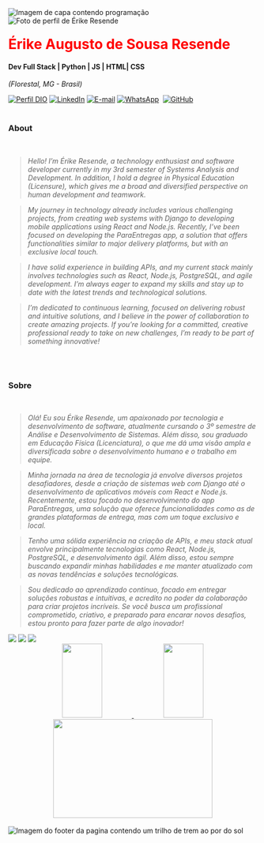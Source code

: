 <img align="center" padding="0" alt="Imagem de capa contendo programação" src="https://www.mundoconectado.com.br/wp-content/uploads/2022/05/capa-programacao.jpg">
<br >
<img align="left" padding="20px" alt="Foto de perfil de Érike Resende" src="https://encrypted-tbn0.gstatic.com/images?q=tbn:ANd9GcRyHUFkRIQXTxGN1hxn25GNRc9YPoMYnIJZPg&s">
<h1> 
  <a href="https://www.linkedin.com/in/erikeresende/" style="color: #f00 !important; text-decoration: none; color: inherit;">
    <span>Érike Augusto de Sousa Resende</span>
  </a>
</h1>

#### Dev Full Stack | Python | JS | HTML| CSS
<i>(Florestal, MG - Brasil)</i>

[![Perfil DIO](https://img.shields.io/badge/-Meu%20Perfil%20na%20DIO-0077B5?style=for-the-badge&logo=gitbook&logoColor=white)](https://web.dio.me/users/erike2000augusto?tab=achievements)
[![LinkedIn](https://img.shields.io/badge/linkedin-%230077B5.svg?style=for-the-badge&logo=linkedin&logoColor=white)](https://www.linkedin.com/in/erikeresende/)
[![E-mail](https://img.shields.io/badge/-Email-0077B5?style=for-the-badge&logo=microsoft-outlook&logoColor=white)](mailto:tokou_erike2000augusto@gmail.com)
[![WhatsApp](https://img.shields.io/badge/WhatsApp-0077B5?style=for-the-badge&logo=whatsapp&logoColor=white)](https://wa.me/55+31+998991686)  
[![GitHub](https://img.shields.io/badge/GitHub-0077B5?style=for-the-badge&logo=github&logoColor=white)](https://github.com/erikeresende)
<br />
<br />

### About 
<i>
<br />
  
> Hello! I’m Érike Resende, a technology enthusiast and software developer currently in my 3rd semester of Systems Analysis and Development. In addition, I hold a degree in Physical Education (Licensure), which gives me a broad and diversified perspective on human development and teamwork.
  
> My journey in technology already includes various challenging projects, from creating web systems with Django to developing mobile applications using React and Node.js. Recently, I’ve been focused on developing the ParaEntregas app, a solution that offers functionalities similar to major delivery platforms, but with an exclusive local touch.
  
> I have solid experience in building APIs, and my current stack mainly involves technologies such as React, Node.js, PostgreSQL, and agile development. I’m always eager to expand my skills and stay up to date with the latest trends and technological solutions.
  
> I’m dedicated to continuous learning, focused on delivering robust and intuitive solutions, and I believe in the power of collaboration to create amazing projects. If you’re looking for a committed, creative professional ready to take on new challenges, I’m ready to be part of something innovative!

<br />
<br />
</i>

###  Sobre
<i>
<br />

> Olá! Eu sou Érike Resende, um apaixonado por tecnologia e desenvolvimento de software, atualmente cursando o 3º semestre de Análise e Desenvolvimento de Sistemas. Além disso, sou graduado em Educação Física (Licenciatura), o que me dá uma visão ampla e diversificada sobre o desenvolvimento humano e o trabalho em equipe.
  
> Minha jornada na área de tecnologia já envolve diversos projetos desafiadores, desde a criação de sistemas web com Django até o desenvolvimento de aplicativos móveis com React e Node.js. Recentemente, estou focado no desenvolvimento do app ParaEntregas, uma solução que oferece funcionalidades como as de grandes plataformas de entrega, mas com um toque exclusivo e local.
  
> Tenho uma sólida experiência na criação de APIs, e meu stack atual envolve principalmente tecnologias como React, Node.js, PostgreSQL, e desenvolvimento ágil. Além disso, estou sempre buscando expandir minhas habilidades e me manter atualizado com as novas tendências e soluções tecnológicas.
  
> Sou dedicado ao aprendizado contínuo, focado em entregar soluções robustas e intuitivas, e acredito no poder da colaboração para criar projetos incríveis. Se você busca um profissional comprometido, criativo, e preparado para encarar novos desafios, estou pronto para fazer parte de algo inovador!

</i>
</div>


<div> 
  <a href="https://www.instagram.com/erike.resende/" target="_blank"><img src="https://img.shields.io/badge/-Instagram-%23E4405F?style=for-the-badge&logo=instagram&logoColor=white" target="_blank"></a>
  <a href = "mailto:erike2000@gmail.com"><img src="https://img.shields.io/badge/-Gmail-%23333?style=for-the-badge&logo=gmail&logoColor=white" target="_blank"></a>
  <a href="https://www.linkedin.com/in/erikeresende/" target="_blank"><img src="https://img.shields.io/badge/-LinkedIn-%230077B5?style=for-the-badge&logo=linkedin&logoColor=white" target="_blank"></a>   
</div>

<div width="100%" align="center" justify="center">  
  <a href="https://github.com/erikeresende">
  <img width="40%" height="150px" src="https://github-readme-stats.vercel.app/api?username=erikeresende&theme=github_dark" /> 
  <img width="40%" height="150px" src="https://github-readme-stats-git-masterrstaa-rickstaa.vercel.app/api/top-langs/?username=erikeresende&layout=compact&bg_color=0D1117&border_color=fffC&title_color=4886CC&text_color=FFF" />
  </a>
</div>

<div align="center">
<img width="80%" height="200px" src="https://streak-stats.demolab.com/?user=01samuelgomx&theme=react&background=000&border=30A3DC&dates=FFF)](https://git.io/streak-stats">
</div>

<div>

<br />

<img align="center" padding="0" alt="Imagem do footer da pagina contendo um trilho de trem ao por do sol" src="https://media.licdn.com/dms/image/C5616AQEy_2s0SSuEUA/profile-displaybackgroundimage-shrink_350_1400/0/1658235864274?e=1714608000&v=beta&t=jYrHUWyaoJJ--afHNEZQvgMZ2w9tMoNetRLLjFJ_Oho">

